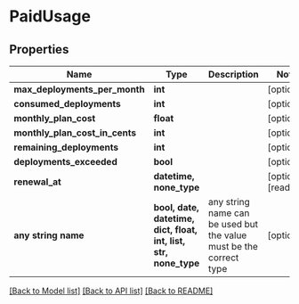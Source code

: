 # PaidUsage


## Properties
Name | Type | Description | Notes
------------ | ------------- | ------------- | -------------
**max_deployments_per_month** | **int** |  | [optional] 
**consumed_deployments** | **int** |  | [optional] 
**monthly_plan_cost** | **float** |  | [optional] 
**monthly_plan_cost_in_cents** | **int** |  | [optional] 
**remaining_deployments** | **int** |  | [optional] 
**deployments_exceeded** | **bool** |  | [optional] 
**renewal_at** | **datetime, none_type** |  | [optional] [readonly] 
**any string name** | **bool, date, datetime, dict, float, int, list, str, none_type** | any string name can be used but the value must be the correct type | [optional]

[[Back to Model list]](../README.md#documentation-for-models) [[Back to API list]](../README.md#documentation-for-api-endpoints) [[Back to README]](../README.md)


